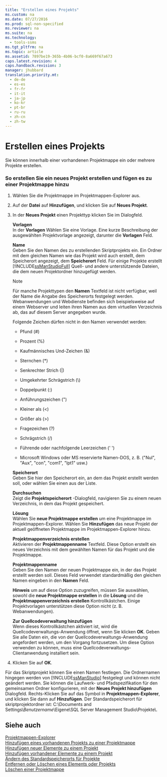 ```yaml
---
title: "Erstellen eines Projekts"
ms.custom: na
ms.date: 07/27/2016
ms.prod: sql-non-specified
ms.reviewer: na
ms.suite: na
ms.technology: 
  - tools-ssms
ms.tgt_pltfrm: na
ms.topic: article
ms.assetid: 7897be19-365b-4b06-bcf0-8a669f67a673
caps.latest.revision: 4
caps.handback.revision: 3
manager: jhubbard
translation.priority.mt: 
  - de-de
  - es-es
  - fr-fr
  - it-it
  - ja-jp
  - ko-kr
  - pt-br
  - ru-ru
  - zh-cn
  - zh-tw
---
```

# Erstellen eines Projekts
Sie können innerhalb einer vorhandenen Projektmappe ein oder mehrere Projekte erstellen.  
  
### So erstellen Sie ein neues Projekt erstellen und fügen es zu einer Projektmappe hinzu  
  
1.  Wählen Sie die Projektmappe im Projektmappen-Explorer aus.  
  
2.  Auf der **Datei** auf **Hinzufügen**, und klicken Sie auf **Neues Projekt**.  
  
3.  In der  **Neues Projekt** einen Projekttyp klicken Sie im Dialogfeld.  
  
    **Vorlagen**  
    In der **Vorlagen** Wählen Sie eine Vorlage. Eine kurze Beschreibung der ausgewählten Projektvorlage angezeigt, darunter die **Vorlagen** Feld.  
  
    **Name**  
    Geben Sie den Namen des zu erstellenden Skriptprojekts ein. Ein Ordner mit dem gleichen Namen wie das Projekt wird auch erstellt, dem Speicherort angezeigt, dem **Speicherort** Feld. Für einige Projekte erstellt [!INCLUDE[ssManStudioFull](../content/includes/ssManStudioFull_md.md)] Quell- und andere unterstützende Dateien, die dem neuen Projektordner hinzugefügt werden.  
  
    > [!NOTE]  
    > Für manche Projekttypen den **Namen** Textfeld ist nicht verfügbar, weil der Name die Angabe des Speicherorts festgelegt werden. Webanwendungen und Webdienste befinden sich beispielsweise auf einem Webserver und leiten ihren Namen aus dem virtuellen Verzeichnis ab, das auf diesem Server angegeben wurde.  
  
    Folgende Zeichen dürfen nicht in den Namen verwendet werden:  
  
    -   Pfund (\#)  
  
    -   Prozent (%)  
  
    -   Kaufmännisches Und-Zeichen (&)  
  
    -   Sternchen (\*)  
  
    -   Senkrechter Strich (|)  
  
    -   Umgekehrter Schrägstrich (\\)  
  
    -   Doppelpunkt (:)  
  
    -   Anführungszeichen (")  
  
    -   Kleiner als (<)  
  
    -   Größer als (>)  
  
    -   Fragezeichen (?)  
  
    -   Schrägstrich (\/)  
  
    -   Führende oder nachfolgende Leerzeichen (' ')  
  
    -   Microsoft Windows oder MS reservierte Namen\-DOS, z. B. ("Nul", "Aux", "con", "com1", "lpt1" usw.)  
  
    **Speicherort**  
    Geben Sie hier den Speicherort ein, an dem das Projekt erstellt werden soll, oder wählen Sie einen aus der Liste.  
  
    **Durchsuchen**  
    Zeigt die **Projektspeicherort** -Dialogfeld, navigieren Sie zu einem neuen Verzeichnis, in dem das Projekt gespeichert.  
  
    **Lösung**  
    Wählen Sie **neue Projektmappe erstellen** um eine Projektmappe im Projektmappen-Explorer. Wählen Sie **Hinzufügen** das neue Projekt der aktuell geöffneten Projektmappe im Projektmappen-Explorer hinzu.  
  
    **Projektmappenverzeichnis erstellen**  
    Aktivieren der **Projektmappenname** Textfeld. Diese Option erstellt ein neues Verzeichnis mit dem gewählten Namen für das Projekt und die Projektmappe.  
  
    **Projektmappenname**  
    Geben Sie den Namen der neuen Projektmappe ein, in der das Projekt erstellt werden soll. Dieses Feld verwendet standardmäßig den gleichen Namen eingeben in den **Namen** Feld.  
  
    **Hinweis** um auf diese Option zuzugreifen, müssen Sie auswählen, sowohl die **neue Projektmappe erstellen** in die **Lösung** und die **Projektmappenverzeichnis erstellen** Kontrollkästchen. Einige Projektvorlagen unterstützen diese Option nicht (z. B. Webanwendungen).  
  
    **Zur Quellcodeverwaltung hinzufügen**  
    Wenn dieses Kontrollkästchen aktiviert ist, wird die Quellcodeverwaltungs-Anwendung öffnet, wenn Sie klicken **OK**. Geben Sie alle Daten ein, die von der Quellcodeverwaltungs-Anwendung angefordert werden, um den Vorgang fortzusetzen. Um diese Option verwenden zu können, muss eine Quellcodeverwaltungs-Clientanwendung installiert sein.  
  
4.  Klicken Sie auf **OK**.  
  
Für das Skriptprojekt können Sie einen Namen festlegen. Die Ordnernamen hingegen werden von [!INCLUDE[ssManStudio](../content/includes/ssManStudio_md.md)] festgelegt und können nicht geändert werden. Sie können die Laufwerk- und Pfadspezifikation für den gemeinsamen Ordner konfigurieren, mit der **Neues Projekt hinzufügen** Dialogfeld. Rechts\-Klicken Sie auf das Symbol in **Projektmappen-Explorer**, und klicken Sie dann auf **Hinzufügen**. Der Standardspeicherort für skriptprojektordner ist: C:\\Documents and Settings\\*Benutzername*\\Eigene\\SQL Server Management Studio\\Projekte\\.  
  
## Siehe auch  
[Projektmappen-Explorer](../content/Solution-Explorer.md)  
[Hinzufügen eines vorhandenen Projekts zu einer Projektmappe](../content/Add-an-Existing-Project-to-a-Solution.md)  
[Hinzufügen neuer Elemente zu einem Projekt](../content/Add-New-Items-to-a-Project.md)  
[Hinzufügen vorhandener Elemente zu einem Projekt](../content/Add-Existing-Items-to-a-Project.md)  
[Ändern des Standardspeicherorts für Projekte](../content/Change-the-Default-Location-for-Projects.md)  
[Entfernen oder Löschen eines Elements oder Projekts](../content/Remove-or-Delete-an-Item-or-Project.md)  
[Löschen einer Projektmappe](../content/Delete-a-Solution.md)  
  
